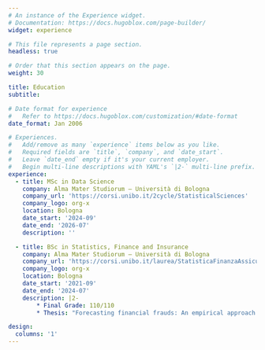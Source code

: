 ```yaml
---
# An instance of the Experience widget.
# Documentation: https://docs.hugoblox.com/page-builder/
widget: experience

# This file represents a page section.
headless: true

# Order that this section appears on the page.
weight: 30

title: Education
subtitle:

# Date format for experience
#   Refer to https://docs.hugoblox.com/customization/#date-format
date_format: Jan 2006

# Experiences.
#   Add/remove as many `experience` items below as you like.
#   Required fields are `title`, `company`, and `date_start`.
#   Leave `date_end` empty if it's your current employer.
#   Begin multi-line descriptions with YAML's `|2-` multi-line prefix.
experience:
  - title: MSc in Data Science
    company: Alma Mater Studiorum – Università di Bologna 
    company_url: 'https://corsi.unibo.it/2cycle/StatisticalSciences'
    company_logo: org-x
    location: Bologna
    date_start: '2024-09'
    date_end: '2026-07'
    description: ''

  - title: BSc in Statistics, Finance and Insurance
    company: Alma Mater Studiorum – Università di Bologna 
    company_url: 'https://corsi.unibo.it/laurea/StatisticaFinanzaAssicurazioni'
    company_logo: org-x
    location: Bologna
    date_start: '2021-09'
    date_end: '2024-07'
    description: |2-
        * Final Grade: 110/110
        * Thesis: "Forecasting financial frauds: An empirical approach between classification trees and neural networks"

design:
  columns: '1'
---
```

